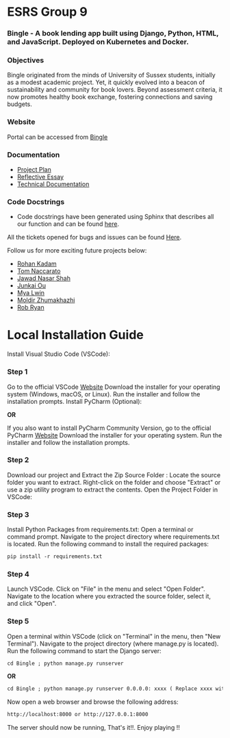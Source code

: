 # ESRS Group 9
### Bingle - A book lending app built using Django, Python, HTML, and JavaScript. Deployed on Kubernetes and Docker.

### Objectives
Bingle originated from the minds of University of Sussex students, initially as a modest academic project. Yet, it quickly evolved into a beacon of sustainability and community for book lovers. Beyond assessment criteria, it now promotes healthy book exchange, fostering connections and saving budgets.

### Website
Portal can be accessed from [Bingle](http://bingle.amanthapa.com.np)

### Documentation
- [Project Plan](./Documents/Project-Plan-Grp-6.pdf)
- [Reflective Essay](./Documents/947G5_Group_6_Reflective_Essay.pdf)
- [Technical Documentation](./portal/portal_app/static/portal_app/doc/technical.pdf)

### Code Docstrings
- Code docstrings have been generated using Sphinx that describes all our function and can be found [here](Bingle/docs).

All the tickets opened for bugs and issues can be found [Here](https://github.com/thepercyj/esrs-group-9/issues?q=is%3Aissue+is%3Aclosed).

Follow us for more exciting future projects below:
- [Rohan Kadam](https://github.com/Rez27)
- [Tom Naccarato](https://github.com/tnaccarato)
- [Jawad Nasar Shah](https://github.com/jawadnasar)
- [Junkai Ou](https://github.com/JUNKAIOU)
- [Mya Lwin](https://github.com/Mya2328)
- [Moldir Zhumakhazhi](https://github.com/Moka364mz)
- [Rob Ryan](https://github.com/RobRyan1122)

# Local Installation Guide

Install Visual Studio Code (VSCode):

### Step 1  
Go to the official VSCode [Website](https://code.visualstudio.com/download)
Download the installer for your operating system (Windows, macOS, or Linux).
Run the installer and follow the installation prompts.
Install PyCharm (Optional):

**OR**

If you also want to install PyCharm Community Version, go to the official PyCharm [Website](https://code.visualstudio.com/download)
Download the installer for your operating system.
Run the installer and follow the installation prompts.

### Step 2
Download our project and Extract the Zip Source Folder :
Locate the source folder you want to extract.
Right-click on the folder and choose "Extract" or use a zip utility program to extract the contents.
Open the Project Folder in VSCode:

### Step 3
Install Python Packages from requirements.txt:
Open a terminal or command prompt.
Navigate to the project directory where requirements.txt is located.
Run the following command to install the required packages:
```markdown
pip install -r requirements.txt
```

### Step 4  
Launch VSCode.
Click on "File" in the menu and select "Open Folder".
Navigate to the location where you extracted the source folder, select it, and click "Open".

### Step 5  
Open a terminal within VSCode (click on "Terminal" in the menu, then "New Terminal").
Navigate to the project directory (where manage.py is located).
Run the following command to start the Django server:
```markdown
cd Bingle ; python manage.py runserver
```
**OR**
```markdown
cd Bingle ; python manage.py runserver 0.0.0.0: xxxx ( Replace xxxx with any port you want to use to run the server on aside from default 8000)
```

Now open a web browser and browse the following address:
```markdown
http://localhost:8000 or http://127.0.0.1:8000
```
The server should now be running, That's it!!. Enjoy playing !!

